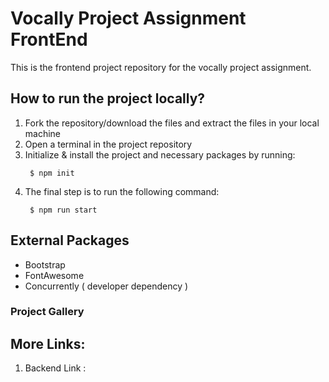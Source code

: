 # Vocally Project Assignment FrontEnd

This is the frontend project repository for the vocally project assignment.

## How to run the project locally?
1. Fork the repository/download the files and extract the files in your local machine
2. Open a terminal in the project repository
3. Initialize & install the project and necessary packages by running: 
   ```
    $ npm init 
   ```
4. The final step is to run the following command: 
   ```
    $ npm run start
   ```

## External Packages 
- Bootstrap
- FontAwesome
- Concurrently ( developer dependency )

### Project Gallery


## More Links: 
1. Backend Link : 

